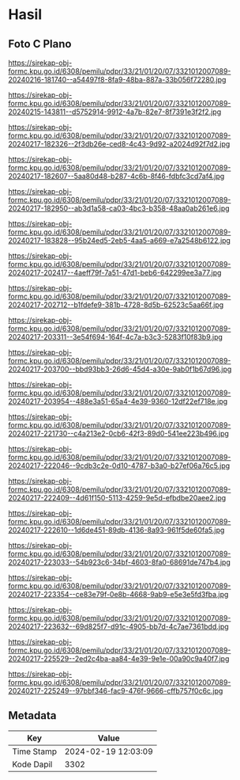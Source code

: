 # Hasil

## Foto C Plano

https://sirekap-obj-formc.kpu.go.id/6308/pemilu/pdpr/33/21/01/20/07/3321012007089-20240216-181740--a54497f8-8fa9-48ba-887a-33b056f72280.jpg

https://sirekap-obj-formc.kpu.go.id/6308/pemilu/pdpr/33/21/01/20/07/3321012007089-20240215-143811--d5752914-9912-4a7b-82e7-8f7391e3f2f2.jpg

https://sirekap-obj-formc.kpu.go.id/6308/pemilu/pdpr/33/21/01/20/07/3321012007089-20240217-182326--2f3db26e-ced8-4c43-9d92-a2024d92f7d2.jpg

https://sirekap-obj-formc.kpu.go.id/6308/pemilu/pdpr/33/21/01/20/07/3321012007089-20240217-182607--5aa80d48-b287-4c6b-8f46-fdbfc3cd7af4.jpg

https://sirekap-obj-formc.kpu.go.id/6308/pemilu/pdpr/33/21/01/20/07/3321012007089-20240217-182950--ab3d1a58-ca03-4bc3-b358-48aa0ab261e6.jpg

https://sirekap-obj-formc.kpu.go.id/6308/pemilu/pdpr/33/21/01/20/07/3321012007089-20240217-183828--95b24ed5-2eb5-4aa5-a669-e7a2548b6122.jpg

https://sirekap-obj-formc.kpu.go.id/6308/pemilu/pdpr/33/21/01/20/07/3321012007089-20240217-202417--4aeff79f-7a51-47d1-beb6-642299ee3a77.jpg

https://sirekap-obj-formc.kpu.go.id/6308/pemilu/pdpr/33/21/01/20/07/3321012007089-20240217-202712--b1fdefe9-381b-4728-8d5b-62523c5aa66f.jpg

https://sirekap-obj-formc.kpu.go.id/6308/pemilu/pdpr/33/21/01/20/07/3321012007089-20240217-203311--3e54f694-164f-4c7a-b3c3-5283f10f83b9.jpg

https://sirekap-obj-formc.kpu.go.id/6308/pemilu/pdpr/33/21/01/20/07/3321012007089-20240217-203700--bbd93bb3-26d6-45d4-a30e-9ab0f1b67d96.jpg

https://sirekap-obj-formc.kpu.go.id/6308/pemilu/pdpr/33/21/01/20/07/3321012007089-20240217-203954--488e3a51-65a4-4e39-9360-12df22ef718e.jpg

https://sirekap-obj-formc.kpu.go.id/6308/pemilu/pdpr/33/21/01/20/07/3321012007089-20240217-221730--c4a213e2-0cb6-42f3-89d0-541ee223b496.jpg

https://sirekap-obj-formc.kpu.go.id/6308/pemilu/pdpr/33/21/01/20/07/3321012007089-20240217-222046--9cdb3c2e-0d10-4787-b3a0-b27ef06a76c5.jpg

https://sirekap-obj-formc.kpu.go.id/6308/pemilu/pdpr/33/21/01/20/07/3321012007089-20240217-222409--4d61f150-5113-4259-9e5d-efbdbe20aee2.jpg

https://sirekap-obj-formc.kpu.go.id/6308/pemilu/pdpr/33/21/01/20/07/3321012007089-20240217-222610--1d6de451-89db-4136-8a93-961f5de60fa5.jpg

https://sirekap-obj-formc.kpu.go.id/6308/pemilu/pdpr/33/21/01/20/07/3321012007089-20240217-223033--54b923c6-34bf-4603-8fa0-68691de747b4.jpg

https://sirekap-obj-formc.kpu.go.id/6308/pemilu/pdpr/33/21/01/20/07/3321012007089-20240217-223354--ce83e79f-0e8b-4668-9ab9-e5e3e5fd3fba.jpg

https://sirekap-obj-formc.kpu.go.id/6308/pemilu/pdpr/33/21/01/20/07/3321012007089-20240217-223632--69d825f7-d91c-4905-bb7d-4c7ae7361bdd.jpg

https://sirekap-obj-formc.kpu.go.id/6308/pemilu/pdpr/33/21/01/20/07/3321012007089-20240217-225529--2ed2c4ba-aa84-4e39-9e1e-00a90c9a40f7.jpg

https://sirekap-obj-formc.kpu.go.id/6308/pemilu/pdpr/33/21/01/20/07/3321012007089-20240217-225249--97bbf346-fac9-476f-9666-cffb757f0c6c.jpg


## Metadata

| Key        | Value               |
| ---------- | ------------------- |
| Time Stamp | 2024-02-19 12:03:09 |
| Kode Dapil | 3302                |



